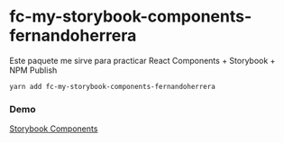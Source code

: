 # fc-my-storybook-components-fernandoherrera

Este paquete me sirve para practicar React Components + Storybook + NPM Publish

```
yarn add fc-my-storybook-components-fernandoherrera
```

### Demo
[Storybook Components](https://fernandocm18.github.io/sb-components/?path=/story/ui-mylabel--basic)
